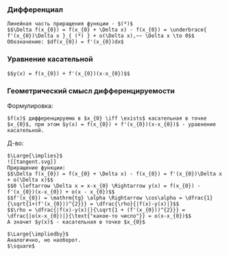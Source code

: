 ### Дифференциал
```spoiler-markdown
Линейная часть приращения функции - $(*)$
$$\Delta f(x_{0}) = f(x_{0} + \Delta x) - f(x_{0}) = \underbrace{ f'(x_{0})\Delta x }_{ (*) } + o(\Delta x),~~ \Delta x \to 0$$
Обозначение: $df(x_{0}) = f'(x_{0})dx$
```

### Уравнение касательной
```spoiler-markdown
$$y(x) = f(x_{0}) + f'(x_{0})(x-x_{0})$$
```

### Геометрический смысл дифференцируемости
Формулировка:
```spoiler-markdown
$f(x)$ дифференцируема в $x_{0} \iff \exists$ касательная в точке $x_{0}$, при этом $y(x) = f(x_{0}) + f'(x_{0})(x-x_{0})$ - уравнение касательной.
```

Д-во:
```spoiler-markdown
$\Large{\implies}$
![[tangent.svg]]
Приращение функции:
$$\Delta f(x_{0}) = f(x_{0} + \Delta x) - f(x_{0}) = f'(x_{0})\Delta x + o(\Delta x)$$
$$0 \leftarrow \Delta x = x-x_{0} \Rightarrow y(x) = f(x_{0}) - f'(x_{0})(x-x_{0}) + o(x - x_{0})$$
$$f'(x_{0}) = \mathrm{tg} \alpha \Rightarrow \cos\alpha = \dfrac{1}{\sqrt{1+(f'(x_{0}))^{2}}} = \dfrac{\rho}{|f(x)-y(x)|}$$
$$\rho = \dfrac{|f(x)-y(x)|}{\sqrt{1 + (f'(x_{0}))^{2}}} = \dfrac{|o(x-x_{0})|}{\text{"какое-то число"}} = o(x-x_{0})$$
А значит $y(x)$ - касательная в точке $x_{0}$

$\Large{\impliedby}$
Аналогично, но наоборот.
$\square$
```